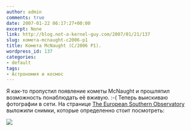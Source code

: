 ```yaml
---
author: admin
comments: true
date: 2007-01-22 06:17:27+00:00
excerpt: None
link: http://blog.not-a-kernel-guy.com/2007/01/21/137
slug: комета-mcnaught-c2006-p1
title: Комета McNaught (C/2006 P1).
wordpress_id: 137
categories:
- default
tags:
- Астрономия и космос
---
```


Я как-то пропустил появление кометы McNaught и прошляпил возможность понаблюдать её вживую. :-( Теперь выискиваю фотографии в сети. На странице [The European Southern Observatory](http://www.eso.org/) выложили снимки, которые определенно стоит посмотреть: 



[![](http://blog.not-a-kernel-guy.com/wp-content/uploads/2007/01/comet_eman_ej_med.jpg)](http://www.eso.org/outreach/press-rel/pr-2007/mcnaught/Site/Photos.html)



  

